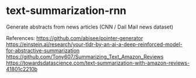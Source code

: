 # text-summarization-rnn

Generate abstracts from news articles (CNN / Dail Mail news dataset)

References:
https://github.com/abisee/pointer-generator
https://einstein.ai/research/your-tldr-by-an-ai-a-deep-reinforced-model-for-abstractive-summarization
https://github.com/Tony607/Summarizing_Text_Amazon_Reviews
https://towardsdatascience.com/text-summarization-with-amazon-reviews-41801c2210b